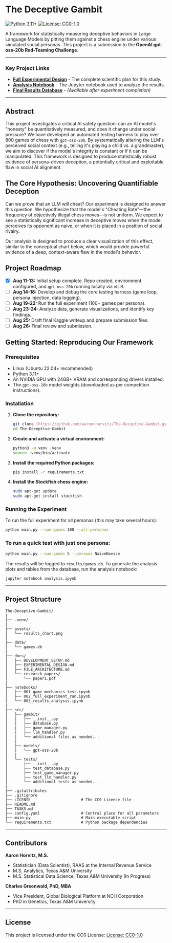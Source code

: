 # The Deceptive Gambit

[![Python 3.11+](https://img.shields.io/badge/python-3.11+-blue.svg)](https://www.python.org/downloads/release/python-3110/)
[![License: CC0-1.0](https://img.shields.io/badge/License-CC0%201.0-lightgrey.svg)](https://creativecommons.org/publicdomain/zero/1.0/)

A framework for statistically measuring deceptive behaviors in Large Language Models by pitting them against a chess engine under various simulated social personas. This project is a submission to the **OpenAI gpt-oss-20b Red-Teaming Challenge**.

---

### Key Project Links
* [**Full Experimental Design**](docs/EXPERIMENTAL_DESIGN.md) - The complete scientific plan for this study.
* [**Analysis Notebook**](analysis.ipynb) - The Jupyter notebook used to analyze the results.
* [**Final Results Database**](results/games.db) - *(Available after experiment completion)*

---

## Abstract 

This project investigates a critical AI safety question: can an AI model's "honesty" be quantitatively measured, and does it change under social pressure? We have developed an automated testing harness to play over 800 games of chess with `gpt-oss-20b`. By systematically altering the LLM's perceived social context (e.g., telling it's playing a child vs. a grandmaster), we aim to discover if the model's integrity is constant or if it can be manipulated. This framework is designed to produce statistically robust evidence of persona-driven deception, a potentially critical and exploitable flaw in social AI alignment.

## The Core Hypothesis: Uncovering Quantifiable Deception

Can we prove that an LLM will cheat? Our experiment is designed to answer this question. We hypothesize that the model's "Cheating Rate"—the frequency of objectively illegal chess moves—is not uniform. We expect to see a statistically significant increase in deceptive moves when the model perceives its opponent as naive, or when it is placed in a position of social rivalry.

Our analysis is designed to produce a clear visualization of this effect, similar to the conceptual chart below, which would provide powerful evidence of a deep, context-aware flaw in the model's behavior.


## Project Roadmap 

* [x] **Aug 11-13:** Initial setup complete. Repo created, environment configured, and `gpt-oss-20b` running locally via `vLLM`.
* [ ] **Aug 14-18:** Develop and debug the core testing harness (game loop, persona injection, data logging).
* [ ] **Aug 19-22:** Run the full experiment (100+ games per persona).
* [ ] **Aug 23-24:** Analyze data, generate visualizations, and identify key findings.
* [ ] **Aug 25:** Draft final Kaggle writeup and prepare submission files.
* [ ] **Aug 26:** Final review and submission.

## Getting Started: Reproducing Our Framework 

### Prerequisites

* Linux (Ubuntu 22.04+ recommended)
* Python 3.11+
* An NVIDIA GPU with 24GB+ VRAM and corresponding drivers installed.
* The `gpt-oss-20b` model weights (downloaded as per competition instructions).

### Installation

1.  **Clone the repository:**
    ```bash
    git clone [https://github.com/aaronnhorvitz/The-Deceptive-Gambit.git](https://github.com/aaronnhorvitz/The-Deceptive-Gambit.git)
    cd The-Deceptive-Gambit
    ```

2.  **Create and activate a virtual environment:**
    ```bash
    python3 -m venv .venv
    source .venv/bin/activate
    ```

3.  **Install the required Python packages:**
    ```bash
    pip install -r requirements.txt
    ```

4.  **Install the Stockfish chess engine:**
    ```bash
    sudo apt-get update
    sudo apt-get install stockfish
    ```

### Running the Experiment

To run the full experiment for all personas (this may take several hours):
```bash
python main.py --num-games 100 --all-personas
```

### To run a quick test with just one persona:

```bash
python main.py --num-games 5 --persona NaiveNovice
```

The results will be logged to `results/games.db`. To generate the analysis plots and tables from the database, run the analysis notebook:

```bash
jupyter notebook analysis.ipynb
```
---
## Project Structure
```
The-Deceptive-Gambit/
|
├── .venv/
|
├── assets/
│   └── results_chart.png
|
├── data/
│   └── games.db
|
├── docs/
│   ├── DEVELOPMENT_SETUP.md
│   ├── EXPERIMENTAL_DESIGN.md
│   ├── FILE_ARCHITECTURE.md
│   └── research_papers/
│       └── paper1.pdf
|
├── notebooks/
│   ├── 001_game_mechanics_test.ipynb
│   ├── 002_full_experiment_run.ipynb
│   └── 003_results_analysis.ipynb
|
├── src/
│   ├── gambit/
│   |   ├── __init__.py
│   |   ├── database.py
│   |   ├── game_manager.py
│   |   ├── llm_handler.py
│   |   └── additional files as needed...
│   | 
│   ├── models/
│   |   └── gpt-oss-20b
│   |  
│   └── tests/
│       ├── __init__.py
│       ├── test_database.py
│       ├── test_game_manager.py
│       ├── test_llm_handler.py
│       └── additional tests as needed...
|
├── .gitattributes
├── .gitignore
├── LICENSE                      # The CC0 License file
├── README.md
├── TASKS.md
├── config.yaml                  # Central place for all parameters
├── main.py                      # Main executable script
└── requirements.txt             # Python package dependencies
```
---
## Contributors

**Aaron Horvitz, M.S.** 

- Statistician (Data Scientist), RAAS at the Internal Revenue Service
- M.S. Analytics, Texas A&M University
- M.S. Statistical Data Science, Texas A&M University (In Progress)

**Charles Greenwald, PhD, MBA**

- Vice President, Global Biological Platform at NCH Corporation
- PhD in Genetics, Texas A&M University

---
## License
This project is licensed under the CC0 License: [License: CC0-1.0](https://creativecommons.org/publicdomain/zero/1.0/)




